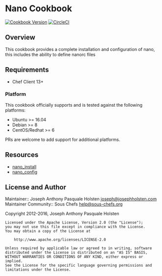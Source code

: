 # Nano Cookbook

[![Cookbook Version](https://img.shields.io/cookbook/v/nano.svg?style=flat)](https://supermarket.chef.io/cookbooks/nano)
[![CircleCI](https://img.shields.io/circleci/project/github/sous-chefs/nano/master.svg)](https://circleci.com/gh/sous-chefs/nano)

## Overview

This cookbook provides a complete installation and configuration of nano, this includes the ability to define nanorc files

## Requirements

- Chef Client 13+

### Platform

This cookbook officially supports and is tested against the following platforms:

- Ubuntu >= 16.04
- Debian >= 8
- CentOS/Redhat >= 6

PRs are welcome to add support for additional platforms.

## Resources

- [nano_install](https://github.com/sous-chefs/nano/tree/master/documentation/nano_install.md)
- [nano_config](https://github.com/sous-chefs/nano/tree/master/documentation/nano_config.md)

## License and Author

Maintainer:: Joseph Anthony Pasquale Holsten [joseph@josephholsten.com](mailto:joseph@josephholsten.com)
Maintainer Community:: Sous Chefs [help@sous-chefs.org](mailto:help@sous-chefs.org)

Copyright 2012-2016, Joseph Anthony Pasquale Holsten

```text
Licensed under the Apache License, Version 2.0 (the "License");
you may not use this file except in compliance with the License.
You may obtain a copy of the License at

    http://www.apache.org/licenses/LICENSE-2.0

Unless required by applicable law or agreed to in writing, software
distributed under the License is distributed on an "AS IS" BASIS,
WITHOUT WARRANTIES OR CONDITIONS OF ANY KIND, either express or implied.
See the License for the specific language governing permissions and
limitations under the License.
```
